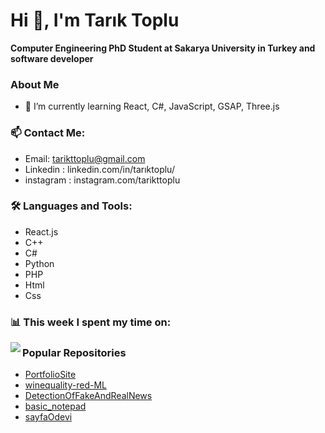 # Hi 👋, I'm Tarık Toplu

**Computer Engineering PhD Student at Sakarya University in Turkey and software developer**

### About Me
- 🌱 I’m currently learning React, C#, JavaScript, GSAP, Three.js

### 📫 Contact Me:
- Email: tarikttoplu@gmail.com
- Linkedin : linkedin.com/in/tarıktoplu/
- instagram : instagram.com/tarikttoplu

### 🛠️ Languages and Tools:
- React.js
- C++
- C#
- Python
- PHP
- Html
- Css

### 📊 This week I spent my time on:
<img align="left"  src="https://github-readme-stats-self-two-69.vercel.app/api?username=tariktoplu&show_icons=true&hide_border=true" />

### Popular Repositories
- [PortfolioSite](https://github.com/tariktoplu/PortfolioSite)
- [winequality-red-ML](https://github.com/tariktoplu/winequality-red-ML)
- [DetectionOfFakeAndRealNews](https://github.com/tariktoplu/DetectionOfFakeAndRealNews)
- [basic_notepad](https://github.com/tariktoplu/basic_notepad)
- [sayfaOdevi](https://github.com/tariktoplu/sayfaOdevi)

